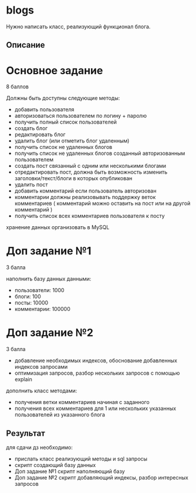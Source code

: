 blogs
==================

Нужно написать класс, реализующий функционал блога.

Описание
--------

# Основное задание
8 баллов

Должны быть доступны следующие методы:

* добавить пользователя
* авторизоваться пользователем по логину + паролю
* получить полный список пользователей
* создать блог
* редактировать блог
* удалить блог (или отметить блог удаленным)
* получить список не удаленных блогов
* получить список не удаленных блогов созданный авторизованным пользователем
* создать пост связанный с одним или несколькими блогами
* отредактировать пост, должна быть возможность изменить заголовки/текст/блоги в которых опубликован
* удалить пост
* добавить комментарий если пользователь авторизован
* комментарии должны реализовывать поддержку веток комментариев ( комментарий можно оставить на пост или на другой комментарий )
* получить список всех комментариев пользователя к посту

хранение данных организовать в MySQL

# Доп задание №1

3 балла

наполнить базу данных данными:

* пользователи: 1000
* блоги: 100
* посты: 10000
* комментарии: 100000

# Доп задание №2
3 балла
* добавление необходимых индексов, обоснование добавленных индексов запросами
* оптимизация запросов, разбор нескольких запросов с помощью explain

дополнить класс методами: 

* получения ветки комментариев начиная с заданного
* получения всех комментариев для 1 или нескольких указанных пользователей из указанного блога

Результат
--------

для сдачи дз необходимо:
* прислать класс реализующий методы и sql запросы
* скрипт создающий базу данных
* Доп задание №1 скрипт наполняющий базу
* Доп задание №2 скрипт добавляющий индексы, разбор интересных запросов
